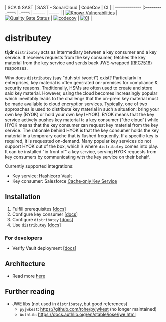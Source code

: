 | SCA & SAST | SAST - SonarCloud | CodeCov | CI |
| ------------- |:-------------:| -----:| ------ | ----- |
| [![Known Vulnerabilities](https://snyk.io/test/github/p15r/distributey/badge.svg)](https://snyk.io/test/github/p15r/distributey) | [![Quality Gate Status](https://sonarcloud.io/api/project_badges/measure?project=p15r_distributey&metric=alert_status)](https://sonarcloud.io/dashboard?id=p15r_distributey) | [![codecov](https://codecov.io/gh/p15r/distributey/branch/main/graph/badge.svg?token=Q15J8T81QB)](https://codecov.io/gh/p15r/distributey) | [![CI](https://github.com/p15r/distributey/actions/workflows/ci.yml/badge.svg)](https://github.com/p15r/distributey/actions/workflows/ci.yml/) |

# distributey
**tl;dr** `distributey` acts as intermediary between a key consumer and a key service. It receives requests from the key consumer, fetches the key material from the key service and sends back JWE-wrapped ([RFC7516](https://tools.ietf.org/html/rfc7516)) responses.

Why does `distributey` (say "duh·stri·byoot·i") exist? Particularly in enterprises, key material is often generated on-premises for compliance & security reasons. Traditionally, HSMs are often used to create and store said key material. However, using the cloud becomes increasingly popular which inevitably leads to the challenge that the on-prem key material must be made available to cloud encryption services. Typically, one of two approaches is used to distribute key material in such a situation: bring your own key (BYOK) or hold your own key (HYOK). BYOK means that the key service actively pushes key material to a key consumer ("the cloud") while HYOK means that the key consumer can request key material from the key service. The rationale behind HYOK is that the key consumer holds the key material in a temporary cache that is flushed frequently. If a specific key is required, it is requested on-demand. Many popular key services do not support HYOK out of the box, which is where `distributey` comes into play. It can be installed "in front of" a key service, serving HYOK requests from key consumers by communicating with the key service on their behalf.

Currently supported integrations:
- Key service: Hashicorp Vault
- Key consumer: Salesforce [Cache-only Key Service](https://help.salesforce.com/articleView?id=security_pe_byok_cache.htm&type=5)

## Installation
1. Fulfill prerequisites [[docs](docs/prerequisites.md)]
2. Configure key consumer [[docs](docs/key_consumer_setup.md)]
3. Configure `distributey`  [[docs](docs/distributey.md)]
4. Use `distributey` [[docs](docs/usage.md)]


### For developers
- Verify Vault deployment [[docs](docs/vault.md)]

## Architecture
- Read more [here](docs/architecture.md)

## Further reading
- JWE libs (not used in `distributey`, but good references)
  - `pyjwkest`: https://github.com/rohe/pyjwkest (no longer maintained)
  - `Authlib`: https://docs.authlib.org/en/stable/jose/jwe.html
